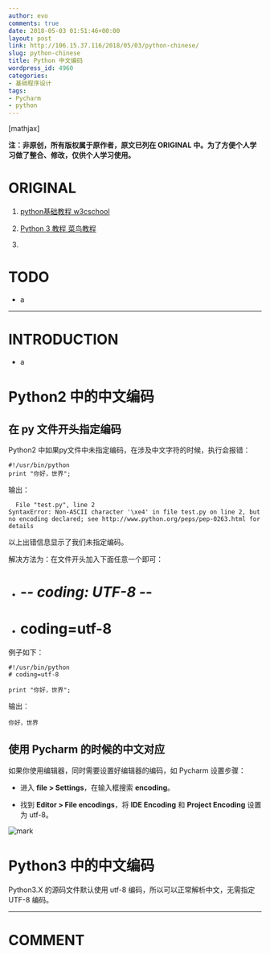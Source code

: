 ```yaml
---
author: evo
comments: true
date: 2018-05-03 01:51:46+00:00
layout: post
link: http://106.15.37.116/2018/05/03/python-chinese/
slug: python-chinese
title: Python 中文编码
wordpress_id: 4960
categories:
- 基础程序设计
tags:
- Pycharm
- python
---
```


<!-- more -->

[mathjax]

**注：非原创，所有版权属于原作者，原文已列在 ORIGINAL 中。为了方便个人学习做了整合、修改，仅供个人学习使用。**


# ORIGINAL






  1. [python基础教程 w3cschool](https://www.w3cschool.cn/python/)


  2. [Python 3 教程 菜鸟教程](http://www.runoob.com/python3/python3-tutorial.html)


  3.



# TODO






  * a





* * *





# INTRODUCTION






  * a











# Python2 中的中文编码




## 在 py 文件开头指定编码


Python2 中如果py文件中未指定编码，在涉及中文字符的时候，执行会报错：


    #!/usr/bin/python
    print "你好，世界";



输出：


      File "test.py", line 2
    SyntaxError: Non-ASCII character '\xe4' in file test.py on line 2, but no encoding declared; see http://www.python.org/peps/pep-0263.html for details



以上出错信息显示了我们未指定编码。

解决方法为：在文件开头加入下面任意一个即可：




  * # -*- coding: UTF-8 -*-


  * # coding=utf-8


例子如下：


    #!/usr/bin/python
    # coding=utf-8

    print "你好，世界";


输出：


    你好，世界












## 使用 Pycharm 的时候的中文对应


如果你使用编辑器，同时需要设置好编辑器的编码，如 Pycharm 设置步骤：




  * 进入 **file > Settings**，在输入框搜索 **encoding**。


  * 找到 **Editor > File encodings**，将 **IDE Encoding** 和 **Project Encoding** 设置为 utf-8。


![mark](http://pacdb2bfr.bkt.clouddn.com/blog/image/180727/aaJ4e3e2Be.png?imageslim)






# Python3 中的中文编码






Python3.X 的源码文件默认使用 utf-8 编码，所以可以正常解析中文，无需指定 UTF-8 编码。






















































* * *





# COMMENT
